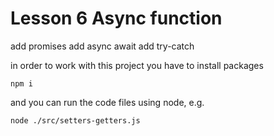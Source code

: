 # Lesson 6 Async function

add promises
add async await
add try-catch

in order to work with this project you have to install packages
```
npm i
```

and you can run the code files using node, e.g.
```
node ./src/setters-getters.js
```